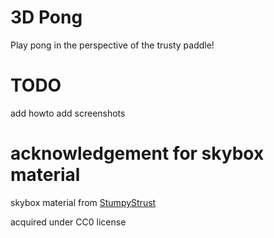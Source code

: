 # 3D Pong

Play pong in the perspective of the trusty paddle!

# TODO
add howto
add screenshots


# acknowledgement for skybox material

skybox material from [StumpyStrust](https://opengameart.org/content/space-skyboxes-0)

acquired under CC0 license